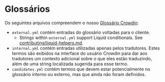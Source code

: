 # Glossários

Os seguintes arquivos compreendem o nosso [Glossário Crowdin](https://support.crowdin.com/glossary/):

* `external.yml` contém entradas do glossário voltadas para o cliente.
  * Strings within `external.yml` support Liquid conditionals. See [contributing/liquid-helpers.md](/contributing/liquid-helpers.md).
* `internal.yml` contém entradas utilizadas apenas pelos tradutores. Estes termos são exibidos na interface do usuário Crowdin para dar aos tradutores um contexto adicional sobre o que eles estão traduzindo, além de uma string localizada sugerida para esse termo.
* `candidates.yml` contém termos que devem estar potencialmente no glossário interno ou externo, mas que ainda não foram definidos.
